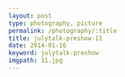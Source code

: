 ```yaml
---
layout: post
type: photography, picture
permalink: /photography/:title
title: julytalk-preshow-11
date: 2014-01-16
keyword: julytalk-preshow
imgpath: 11.jpg
---
```



